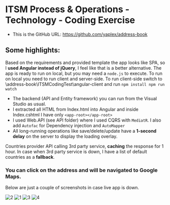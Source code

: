 # ITSM Process & Operations - Technology - Coding Exercise

* This is the GitHub URL: https://github.com/yaplex/address-book


## Some highlights: 
Based on the requirements and provided template the app looks like SPA, so I **used Angular instead of jQuery**, I feel like that is a better alternative.
The app is ready to run on local, but you may need a `node.js` to execute. 
To run on local you need to run client and server-side.
To run client-side switch to \address-book\ITSMCodingTest\angular-client and run 
`
npm install
npm run watch
`

* The backend (API and Entity framework) you can run from the Visual Studio as usual. 
* I extracted all HTML from Index.html into Angular and inside Index.cshtml I have only `<app-root></app-root>`
* I used Web.API (see API folder) where I used CQRS with `MediatR`. I also add `Autofac` for Dependency injection and `AutoMapper`
* All long-running operations like save/delete/update have a **1-second delay** on the server to display the loading overlay.

Countries provider API calling 3rd party service, **caching** the response for 1 hour. In case when 3rd party service is down, I have a list of default countries as a **fallback**.

### You can click on the address and will be navigated to Google Maps.

Below are just a couple of screenshots in case live app is down.

![2](https://user-images.githubusercontent.com/1596776/172030455-a5a3518e-1107-4b98-b906-b6be3e359e89.png)
![1](https://user-images.githubusercontent.com/1596776/172030456-e27025d7-1562-4f90-b4ab-c17991237343.png)
![3](https://user-images.githubusercontent.com/1596776/172030457-5d9790a5-b0d5-4259-b8f4-f1512936a614.png)
![4](https://user-images.githubusercontent.com/1596776/172030759-ca0e3378-1955-4586-a522-ddb38512f8f2.png)


